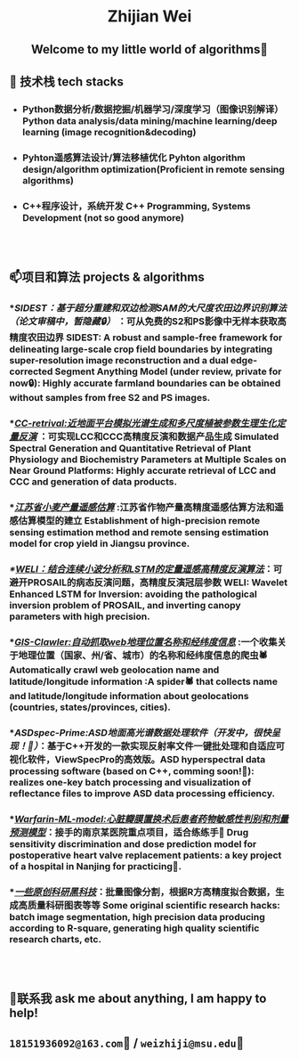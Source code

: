 #  <div align="center"> Zhijian Wei
## <div align="center"> Welcome to my little world of algorithms👋




##  🔭 技术栈 tech stacks<br>
   
* ###  Python数据分析/数据挖掘/机器学习/深度学习（图像识别解译）Python data analysis/data mining/machine learning/deep learning (image recognition&decoding)
* ###  Pyhton遥感算法设计/算法移植优化 Pyhton algorithm design/algorithm optimization(Proficient in remote sensing algorithms)
* ###  C++程序设计，系统开发 C++ Programming, Systems Development (not so good anymore)
  
<br>
<br>

##  📫项目和算法 projects & algorithms<br>
### **SIDEST：基于超分重建和双边检测SAM的大尺度农田边界识别算法（论文审稿中，暂隐藏🔒）* ：可从免费的S2和PS影像中无样本获取高精度农田边界 SIDEST: A robust and sample-free framework for delineating large-scale crop field boundaries by integrating super-resolution image reconstruction and a dual edge-corrected Segment Anything Model (under review, private for now🔒): Highly accurate farmland boundaries can be obtained without samples from free S2 and PS images.
### **[CC-retrival:近地面平台模拟光谱生成和多尺度植被参数生理生化定量反演](https://github.com/ZhijianWei/RS_Quantitative_Parameters_Retrieval)* ：可实现LCC和CCC高精度反演和数据产品生成 Simulated Spectral Generation and Quantitative Retrieval of Plant Physiology and Biochemistry Parameters at Multiple Scales on Near Ground Platforms: Highly accurate retrieval of LCC and CCC and generation of data products.
### **[江苏省小麦产量遥感估算](https://github.com/ZhijianWei/RS-YieldEstimationModel-for-JS)* :江苏省作物产量高精度遥感估算方法和遥感估算模型的建立 Establishment of high-precision remote sensing estimation method and remote sensing estimation model for crop yield in Jiangsu province.
### _*[WELI：结合连续小波分析和LSTM的定量遥感高精度反演算法](https://github.com/ZhijianWei/WELI-Wavelet-Enhanced-LSTM-for-Inversion)_：可避开PROSAIL的病态反演问题，高精度反演冠层参数 WELI: Wavelet Enhanced LSTM for Inversion: avoiding the pathological inversion problem of PROSAIL, and inverting canopy parameters with high precision.
### **[GIS-Clawler:自动抓取web地理位置名称和经纬度信息](https://github.com/ZhijianWei/GIS_Crawler)* :一个收集关于地理位置（国家、州/省、城市）的名称和经纬度信息的爬虫🕷️ Automatically crawl web geolocation name and latitude/longitude information :A spider🕷️ that collects name and latitude/longitude information about geolocations (countries, states/provinces, cities).
### *_ASDspec-Prime:ASD地面高光谱数据处理软件（开发中，很快呈现！🚀）_：基于C++开发的一款实现反射率文件一键批处理和自适应可视化软件，ViewSpecPro的高效版。ASD hyperspectral data processing software (based on C++, comming soon!🚀): realizes one-key batch processing and visualization of reflectance files to improve ASD data processing efficiency.
### *_[Warfarin-ML-model:心脏瓣膜置换术后患者药物敏感性判别和剂量预测模型](https://github.com/ZhijianWei/Machine_Learning)_：接手的南京某医院重点项目，适合练练手🤗 Drug sensitivity discrimination and dose prediction model for postoperative heart valve replacement patients: a key project of a hospital in Nanjing for practicing🤗.
### *_[一些原创科研黑科技](https://github.com/ZhijianWei/Original_Toolkits)_：批量图像分割，根据R方高精度拟合数据，生成高质量科研图表等等 Some original scientific research hacks: batch image segmentation, high precision data producing according to R-square, generating high quality scientific research charts, etc.

<br><br>

## 🤗联系我 ask me about anything, I am happy to help! <br>
## ``18151936092@163.com``📧 / ``weizhiji@msu.edu``📧



